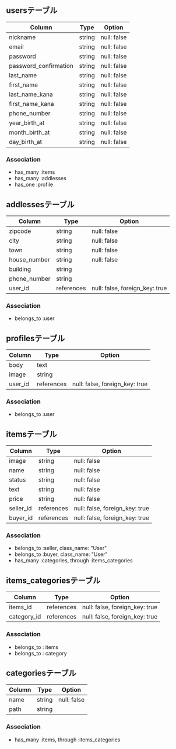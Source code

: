## usersテーブル
|Column|Type|Option|
|------|----|------|
|nickname|string|null: false|
|email|string|null: false|
|password|string|null: false|
|password_confirmation|string|null: false|
|last_name|string|null: false|
|first_name|string|null: false|
|last_name_kana|string|null: false|
|first_name_kana|string|null: false|
|phone_number|string|null: false|
|year_birth_at|string|null: false|
|month_birth_at|string|null: false|
|day_birth_at|string|null: false|
### Association
- has_many :items
- has_many :addlesses
- has_one :profile

## addlessesテーブル
|Column|Type|Option|
|------|----|------|
|zipcode|string|null: false|
|city|string|null: false|
|town|string|null: false|
|house_number|string|null: false|
|building|string||
|phone_number|string||
|user_id|references|null: false, foreign_key: true|
### Association
- belongs_to :user

## profilesテーブル
|Column|Type|Option|
|------|----|------|
|body|text||
|image|string||
|user_id|references|null: false, foreign_key: true
### Association
- belongs_to :user

## itemsテーブル
|Column|Type|Option|
|------|----|------|
|image|string|null: false|
|name|string|null: false|
|status|string|null: false|
|text|string|null: false|
|price|string|null: false|
|seller_id|references|null: false, foreign_key: true|
|buyer_id|references|null: false, foreign_key: true|
### Association
- belongs_to :seller, class_name: "User"
- belongs_to :buyer, class_name: "User"
- has_many :categories, through :items_categories

## items_categoriesテーブル 
|Column|Type|Option|
|------|----|------|
|items_id|references|null: false, foreign_key: true|
|category_id|references|null: false, foreign_key: true|
### Association
- belongs_to : items
- belongs_to : category

## categoriesテーブル 
|Column|Type|Option|
|------|----|------|
|name|string|null: false|
|path|string||
### Association
- has_many :items, through :items_categories
